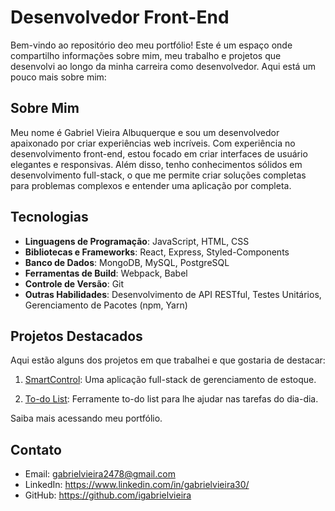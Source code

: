 # Desenvolvedor Front-End

Bem-vindo ao repositório deo meu portfólio! Este é um espaço onde compartilho informações sobre mim, meu trabalho e projetos que desenvolvi ao longo da minha carreira como desenvolvedor. Aqui está um pouco mais sobre mim:

## Sobre Mim

Meu nome é Gabriel Vieira Albuquerque e sou um desenvolvedor apaixonado por criar experiências web incríveis. Com experiência no desenvolvimento front-end, estou focado em criar interfaces de usuário elegantes e responsivas. Além disso, tenho conhecimentos sólidos em desenvolvimento full-stack, o que me permite criar soluções completas para problemas complexos e entender uma aplicação por completa.

## Tecnologias

- **Linguagens de Programação**: JavaScript, HTML, CSS
- **Bibliotecas e Frameworks**: React, Express, Styled-Components
- **Banco de Dados**: MongoDB, MySQL, PostgreSQL
- **Ferramentas de Build**: Webpack, Babel
- **Controle de Versão**: Git
- **Outras Habilidades**: Desenvolvimento de API RESTful, Testes Unitários, Gerenciamento de Pacotes (npm, Yarn)

## Projetos Destacados

Aqui estão alguns dos projetos em que trabalhei e que gostaria de destacar:

1. [SmartControl](https://github.com/igabrielvieira/smartcontrol): Uma aplicação full-stack de gerenciamento de estoque.

2. [To-do List](https://github.com/igabrielvieira/todo-list): Ferramente to-do list para lhe ajudar nas tarefas do dia-dia.

Saiba mais acessando meu portfólio.

## Contato

- Email: gabrielvieira2478@gmail.com
- LinkedIn: https://www.linkedin.com/in/gabrielvieira30/
- GitHub: https://github.com/igabrielvieira

